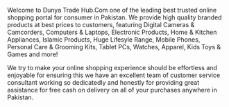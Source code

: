 Welcome to Dunya Trade Hub.Com one of the leading best trusted online shopping portal for consumer in Pakistan. We provide high quality branded products at best prices to customers, featuring Digital Cameras & Camcorders, Computers & Laptops, Electronic Products, Home & Kitchen Appliances, Islamic Products, Huge Lifesyle Range, Mobile Phones, Personal Care & Grooming Kits, Tablet PCs, Watches, Apparel, Kids Toys & Games and more!
 
We try to make your online shopping experience should be effortless and enjoyable for ensuring this we have an excellent team of customer service consultant working so dedicatedly and honestly for providing great assistance for free cash on delivery on all of your purchases anywhere in Pakistan.
